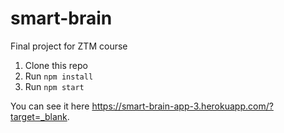# smart-brain

Final project for ZTM course

1. Clone this repo
2. Run `npm install`
3. Run `npm start`

You can see it here https://smart-brain-app-3.herokuapp.com/?target=_blank.

